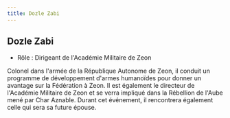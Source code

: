```yaml
---
title: Dozle Zabi
---
```


Dozle Zabi
----------





* Rôle : Dirigeant de l'Académie Militaire de Zeon


Colonel dans l'armée de la République Autonome de Zeon, il conduit un programme de développement d'armes humanoïdes pour donner un avantage sur la Fédération à Zeon. Il est également le directeur de l'Académie Militaire de Zeon et se verra impliqué dans la Rébellion de l'Aube mené par Char Aznable. Durant cet événement, il rencontrera également celle qui sera sa future épouse.

